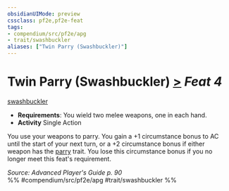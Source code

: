 ```yaml
---
obsidianUIMode: preview
cssclass: pf2e,pf2e-feat
tags:
- compendium/src/pf2e/apg
- trait/swashbuckler
aliases: ["Twin Parry (Swashbuckler)"]
---
```

# Twin Parry (Swashbuckler)  [>](../../Rules/core-rulebook/chapter-9-playing-the-game.md#Actions "Single Action") *Feat 4*  
[swashbuckler](../../Rules/traits/swashbuckler-apg.md)  

- **Requirements**: You wield two melee weapons, one in each hand.
- **Activity** Single Action

You use your weapons to parry. You gain a +1 circumstance bonus to AC until the start of your next turn, or a +2 circumstance bonus if either weapon has the [parry](../../Rules/traits/parry.md) trait. You lose this circumstance bonus if you no longer meet this feat's requirement.

*Source: Advanced Player's Guide p. 90*  
%% #compendium/src/pf2e/apg #trait/swashbuckler %%